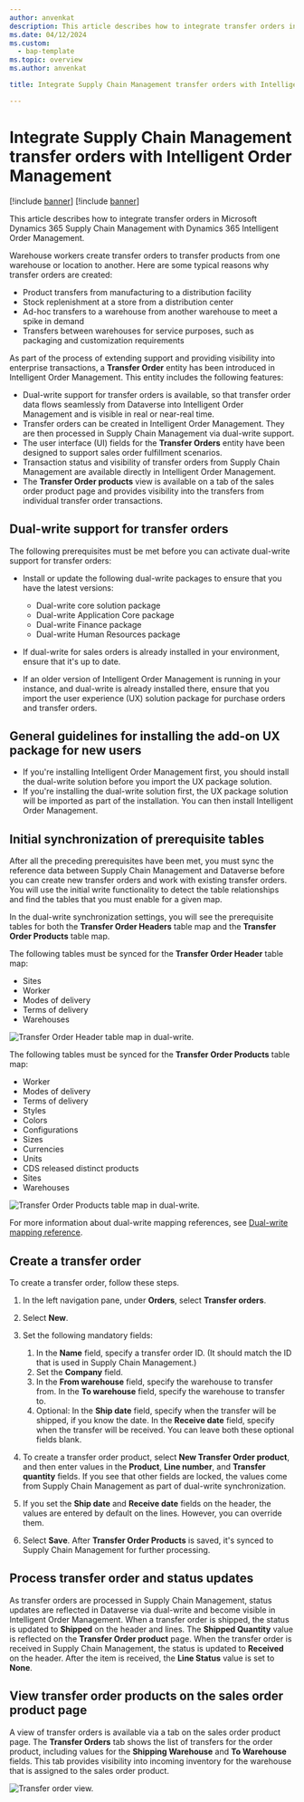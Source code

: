 ```yaml
---
author: anvenkat
description: This article describes how to integrate transfer orders in Microsoft Dynamics 365 Supply Chain Management with Dynamics 365 Intelligent Order Management.
ms.date: 04/12/2024
ms.custom: 
  - bap-template
ms.topic: overview
ms.author: anvenkat

title: Integrate Supply Chain Management transfer orders with Intelligent Order Management

---
```


# Integrate Supply Chain Management transfer orders with Intelligent Order Management

[!include [banner](includes/banner.md)]
[!include [banner](includes/preview-banner.md)]

This article describes how to integrate transfer orders in Microsoft Dynamics 365 Supply Chain Management with Dynamics 365 Intelligent Order Management.

Warehouse workers create transfer orders to transfer products from one warehouse or location to another. Here are some typical reasons why transfer orders are created:

- Product transfers from manufacturing to a distribution facility
- Stock replenishment at a store from a distribution center
- Ad-hoc transfers to a warehouse from another warehouse to meet a spike in demand
- Transfers between warehouses for service purposes, such as packaging and customization requirements

As part of the process of extending support and providing visibility into enterprise transactions, a **Transfer Order** entity has been introduced in Intelligent Order Management. This entity includes the following features:

- Dual-write support for transfer orders is available, so that transfer order data flows seamlessly from Dataverse into Intelligent Order Management and is visible in real or near-real time.
- Transfer orders can be created in Intelligent Order Management. They are then processed in Supply Chain Management via dual-write support.
- The user interface (UI) fields for the **Transfer Orders** entity have been designed to support sales order fulfillment scenarios.
- Transaction status and visibility of transfer orders from Supply Chain Management are available directly in Intelligent Order Management.
- The **Transfer Order products** view is available on a tab of the sales order product page and provides visibility into the transfers from individual transfer order transactions.

## Dual-write support for transfer orders

The following prerequisites must be met before you can activate dual-write support for transfer orders:

- Install or update the following dual-write packages to ensure that you have the latest versions:

    - Dual-write core solution package
    - Dual-write Application Core package
    - Dual-write Finance package
    - Dual-write Human Resources package

- If dual-write for sales orders is already installed in your environment, ensure that it's up to date.
- If an older version of Intelligent Order Management is running in your instance, and dual-write is already installed there, ensure that you import the user experience (UX) solution package for purchase orders and transfer orders.

## General guidelines for installing the add-on UX package for new users

- If you're installing Intelligent Order Management first, you should install the dual-write solution before you import the UX package solution.
- If you're installing the dual-write solution first, the UX package solution will be imported as part of the installation. You can then install Intelligent Order Management.

## Initial synchronization of prerequisite tables

After all the preceding prerequisites have been met, you must sync the reference data between Supply Chain Management and Dataverse before you can create new transfer orders and work with existing transfer orders. You will use the initial write functionality to detect the table relationships and find the tables that you must enable for a given map.

In the dual-write synchronization settings, you will see the prerequisite tables for both the **Transfer Order Headers** table map and the **Transfer Order Products** table map.

The following tables must be synced for the **Transfer Order Header** table map:

- Sites
- Worker
- Modes of delivery
- Terms of delivery
- Warehouses

![Transfer Order Header table map in dual-write.](media/transfer-header.png)

The following tables must be synced for the **Transfer Order Products** table map:

- Worker
- Modes of delivery
- Terms of delivery
- Styles
- Colors
- Configurations
- Sizes
- Currencies
- Units
- CDS released distinct products
- Sites
- Warehouses

![Transfer Order Products table map in dual-write.](media/to-lines.png)

For more information about dual-write mapping references, see [Dual-write mapping reference](/fin-ops-core/dev-itpro/data-entities/dual-write/mapping-reference).

## Create a transfer order

To create a transfer order, follow these steps.

1. In the left navigation pane, under **Orders**, select **Transfer orders**. 
1. Select **New**.
1. Set the following mandatory fields:

    1. In the **Name** field, specify a transfer order ID. (It should match the ID that is used in Supply Chain Management.)
    1. Set the **Company** field.
    1. In the **From warehouse** field, specify the warehouse to transfer from. In the **To warehouse** field, specify the warehouse to transfer to.
    1. Optional: In the **Ship date** field, specify when the transfer will be shipped, if you know the date. In the **Receive date** field, specify when the transfer will be received. You can leave both these optional fields blank.

1. To create a transfer order product, select **New Transfer Order product**, and then enter values in the **Product**, **Line number**, and **Transfer quantity** fields. If you see that other fields are locked, the values come from Supply Chain Management as part of dual-write synchronization.
1. If you set the **Ship date** and **Receive date** fields on the header, the values are entered by default on the lines. However, you can override them.
1. Select **Save**. After **Transfer Order Products** is saved, it's synced to Supply Chain Management for further processing.

## Process transfer order and status updates

As transfer orders are processed in Supply Chain Management, status updates are reflected in Dataverse via dual-write and become visible in Intelligent Order Management. When a transfer order is shipped, the status is updated to **Shipped** on the header and lines. The **Shipped Quantity** value is reflected on the **Transfer Order product** page. When the transfer order is received in Supply Chain Management, the status is updated to **Received** on the header. After the item is received, the **Line Status** value is set to **None**.

## View transfer order products on the sales order product page

A view of transfer orders is available via a tab on the sales order product page. The **Transfer Orders** tab shows the list of transfers for the order product, including values for the **Shipping Warehouse** and **To Warehouse** fields. This tab provides visibility into incoming inventory for the warehouse that is assigned to the sales order product.

![Transfer order view.](media/transfer-order.png)
